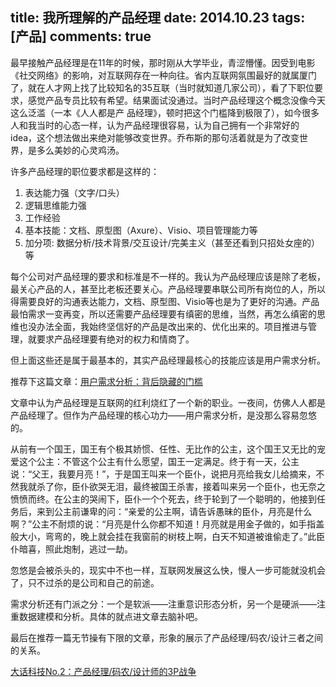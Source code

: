 title: 我所理解的产品经理
date: 2014.10.23
tags: [产品]
comments: true
---

最早接触产品经理是在11年的时候，那时刚从大学毕业，青涩懵懂。因受到电影《社交网络》的影响，对互联网存在一种向往。省内互联网氛围最好的就属厦门了，就在人才网上找了比较知名的35互联（当时就知道几家公司），看了下职位要求，感觉产品专员比较有希望。结果面试没通过。当时产品经理这个概念没像今天这么泛滥（一本《人人都是产 品经理》，顿时把这个门槛降到极限了），如今很多人和我当时的心态一样，认为产品经理很容易，认为自己拥有一个非常好的idea，这个想法做出来绝对能够改变世界。乔布斯的那句活着就是为了改变世界，是多么美妙的心灵鸡汤。

许多产品经理的职位要求都是这样的：
1. 表达能力强（文字/口头）
2. 逻辑思维能力强
3. 工作经验
4. 基本技能：文档、原型图（Axure）、Visio、项目管理能力等
5. 加分项: 数据分析/技术背景/交互设计/完美主义（甚至还看到只招处女座的）等

每个公司对产品经理的要求和标准是不一样的。我认为产品经理应该是除了老板，最关心产品的人，甚至比老板还要关心。产品经理要串联公司所有岗位的人，所以得需要良好的沟通表达能力，文档、原型图、Visio等也是为了更好的沟通。产品最怕需求一变再变，所以还需要产品经理要有缜密的思维，当然，再怎么缜密的思维也没办法全面，我始终坚信好的产品是改出来的、优化出来的。项目推进与管理，就要求产品经理要有绝对的权力和情商了。

但上面这些还是属于最基本的，其实产品经理最核心的技能应该是用户需求分析。

推荐下这篇文章：[用户需求分析：背后隐藏的门槛](http://mp.weixin.qq.com/s?__biz=MzA3NTcwOTIwNg==&mid=200631853&idx=1&sn=acc05c5b4bda6db1580944587f33cf7b&scene=1&from=singlemessage&isappinstalled=0#rd&ADUIN=609579007&ADSESSION=1413956177&ADTAG=CLIENT.QQ.5329_.0&ADPUBNO=26349)

文章中认为产品经理是互联网的红利烧红了一个新的职业。一夜间，仿佛人人都是产品经理了。但作为产品经理的核心功力——用户需求分析，是没那么容易忽悠的。

从前有一个国王，国王有个极其娇惯、任性、无比作的公主，这个国王又无比的宠爱这个公主：不管这个公主有什么愿望，国王一定满足。终于有一天，公主说：“父王，我要月亮！”，于是国王叫来一个臣仆，说把月亮给我女儿给摘来，不然我就杀了你，臣仆欲哭无泪，最终被国王杀害，接着叫来另一个臣仆，也无奈之愤愤而终。在公主的哭闹下，臣仆一个个死去，终于轮到了一个聪明的，他接到任务后，来到公主前谦卑的问：“亲爱的公主啊，请告诉愚昧的臣仆，月亮是什么啊？”公主不耐烦的说：“月亮是什么你都不知道！月亮就是用金子做的，如手指盖般大小，弯弯的，晚上就会挂在我窗前的树枝上啊，白天不知道被谁偷走了。”此臣仆暗喜，照此炮制，逃过一劫。

忽悠是会被杀头的，现实中不也一样，互联网发展这么快，慢人一步可能就没机会了，只不过杀的是公司和自己的前途。

需求分析还有门派之分：一个是软派——注重意识形态分析，另一个是硬派——注重数据建模和分析。具体的就点进文章去脑补吧。

最后在推荐一篇无节操有下限的文章，形象的展示了产品经理/码农/设计三者之间的关系。

[大话科技No.2：产品经理/码农/设计师的3P战争](http://mp.weixin.qq.com/mp/appmsg/show?__biz=MjM5NjQyMjE1NA==&appmsgid=10000007&itemidx=1&sign=5ad3d2adf847263855bb8183c622e78b#wechat_redirect)